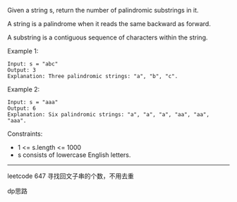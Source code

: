 Given a string s, return the number of palindromic substrings in it.

A string is a palindrome when it reads the same backward as forward.

A substring is a contiguous sequence of characters within the string.



Example 1:

```
Input: s = "abc"
Output: 3
Explanation: Three palindromic strings: "a", "b", "c".
```

Example 2:

```
Input: s = "aaa"
Output: 6
Explanation: Six palindromic strings: "a", "a", "a", "aa", "aa", "aaa".
```

Constraints:

 - 1 <= s.length <= 1000
 - s consists of lowercase English letters.

----

leetcode 647 寻找回文子串的个数，不用去重

dp思路